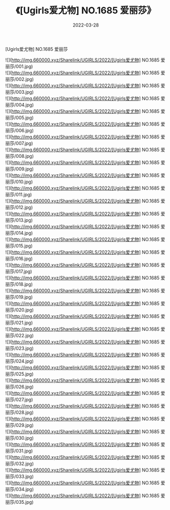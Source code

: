 ﻿---
layout: post
title:  《[Ugirls爱尤物] NO.1685 爱丽莎》
date:   2022-03-28
img: http://img.660000.xyz/Sharelink/UGIRLS/2022/[Ugirls爱尤物] NO.1685 爱丽莎/000.jpg
categories: [美女, 清纯, 唯美]
---

[Ugirls爱尤物] NO.1685 爱丽莎

 ![](http://img.660000.xyz/Sharelink/UGIRLS/2022/[Ugirls爱尤物] NO.1685 爱丽莎/001.jpg) <br>![](http://img.660000.xyz/Sharelink/UGIRLS/2022/[Ugirls爱尤物] NO.1685 爱丽莎/002.jpg) <br>![](http://img.660000.xyz/Sharelink/UGIRLS/2022/[Ugirls爱尤物] NO.1685 爱丽莎/003.jpg) <br>![](http://img.660000.xyz/Sharelink/UGIRLS/2022/[Ugirls爱尤物] NO.1685 爱丽莎/004.jpg) <br>![](http://img.660000.xyz/Sharelink/UGIRLS/2022/[Ugirls爱尤物] NO.1685 爱丽莎/005.jpg) <br>![](http://img.660000.xyz/Sharelink/UGIRLS/2022/[Ugirls爱尤物] NO.1685 爱丽莎/006.jpg) <br>![](http://img.660000.xyz/Sharelink/UGIRLS/2022/[Ugirls爱尤物] NO.1685 爱丽莎/007.jpg) <br>![](http://img.660000.xyz/Sharelink/UGIRLS/2022/[Ugirls爱尤物] NO.1685 爱丽莎/008.jpg) <br>![](http://img.660000.xyz/Sharelink/UGIRLS/2022/[Ugirls爱尤物] NO.1685 爱丽莎/009.jpg) <br>![](http://img.660000.xyz/Sharelink/UGIRLS/2022/[Ugirls爱尤物] NO.1685 爱丽莎/010.jpg) <br>![](http://img.660000.xyz/Sharelink/UGIRLS/2022/[Ugirls爱尤物] NO.1685 爱丽莎/011.jpg) <br>![](http://img.660000.xyz/Sharelink/UGIRLS/2022/[Ugirls爱尤物] NO.1685 爱丽莎/012.jpg) <br>![](http://img.660000.xyz/Sharelink/UGIRLS/2022/[Ugirls爱尤物] NO.1685 爱丽莎/013.jpg) <br>![](http://img.660000.xyz/Sharelink/UGIRLS/2022/[Ugirls爱尤物] NO.1685 爱丽莎/014.jpg) <br>![](http://img.660000.xyz/Sharelink/UGIRLS/2022/[Ugirls爱尤物] NO.1685 爱丽莎/015.jpg) <br>![](http://img.660000.xyz/Sharelink/UGIRLS/2022/[Ugirls爱尤物] NO.1685 爱丽莎/016.jpg) <br>![](http://img.660000.xyz/Sharelink/UGIRLS/2022/[Ugirls爱尤物] NO.1685 爱丽莎/017.jpg) <br>![](http://img.660000.xyz/Sharelink/UGIRLS/2022/[Ugirls爱尤物] NO.1685 爱丽莎/018.jpg) <br>![](http://img.660000.xyz/Sharelink/UGIRLS/2022/[Ugirls爱尤物] NO.1685 爱丽莎/019.jpg) <br>![](http://img.660000.xyz/Sharelink/UGIRLS/2022/[Ugirls爱尤物] NO.1685 爱丽莎/020.jpg) <br>![](http://img.660000.xyz/Sharelink/UGIRLS/2022/[Ugirls爱尤物] NO.1685 爱丽莎/021.jpg) <br>![](http://img.660000.xyz/Sharelink/UGIRLS/2022/[Ugirls爱尤物] NO.1685 爱丽莎/022.jpg) <br>![](http://img.660000.xyz/Sharelink/UGIRLS/2022/[Ugirls爱尤物] NO.1685 爱丽莎/023.jpg) <br>![](http://img.660000.xyz/Sharelink/UGIRLS/2022/[Ugirls爱尤物] NO.1685 爱丽莎/024.jpg) <br>![](http://img.660000.xyz/Sharelink/UGIRLS/2022/[Ugirls爱尤物] NO.1685 爱丽莎/025.jpg) <br>![](http://img.660000.xyz/Sharelink/UGIRLS/2022/[Ugirls爱尤物] NO.1685 爱丽莎/026.jpg) <br>![](http://img.660000.xyz/Sharelink/UGIRLS/2022/[Ugirls爱尤物] NO.1685 爱丽莎/027.jpg) <br>![](http://img.660000.xyz/Sharelink/UGIRLS/2022/[Ugirls爱尤物] NO.1685 爱丽莎/028.jpg) <br>![](http://img.660000.xyz/Sharelink/UGIRLS/2022/[Ugirls爱尤物] NO.1685 爱丽莎/029.jpg) <br>![](http://img.660000.xyz/Sharelink/UGIRLS/2022/[Ugirls爱尤物] NO.1685 爱丽莎/030.jpg) <br>![](http://img.660000.xyz/Sharelink/UGIRLS/2022/[Ugirls爱尤物] NO.1685 爱丽莎/031.jpg) <br>![](http://img.660000.xyz/Sharelink/UGIRLS/2022/[Ugirls爱尤物] NO.1685 爱丽莎/032.jpg) <br>![](http://img.660000.xyz/Sharelink/UGIRLS/2022/[Ugirls爱尤物] NO.1685 爱丽莎/033.jpg) <br>![](http://img.660000.xyz/Sharelink/UGIRLS/2022/[Ugirls爱尤物] NO.1685 爱丽莎/034.jpg) <br>![](http://img.660000.xyz/Sharelink/UGIRLS/2022/[Ugirls爱尤物] NO.1685 爱丽莎/035.jpg) <br>